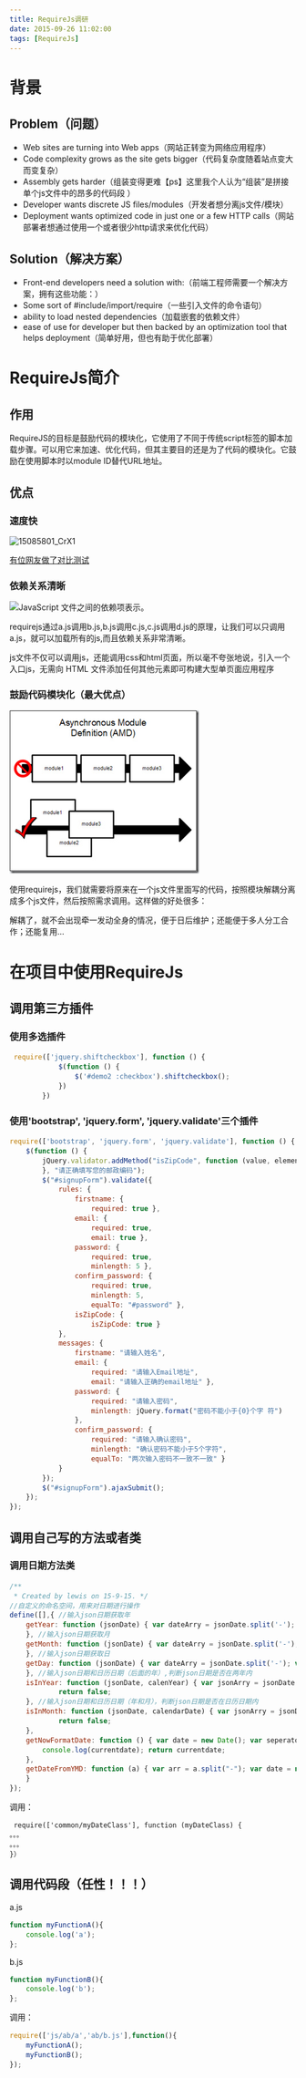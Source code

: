 ```yaml
---
title: RequireJs调研
date: 2015-09-26 11:02:00
tags: [RequireJs]
---
```


# 背景

## Problem（问题）

*   Web sites are turning into Web apps（网站正转变为网络应用程序）
*   Code complexity grows as the site gets bigger（代码复杂度随着站点变大而变复杂）
*   Assembly gets harder（组装变得更难【ps】这里我个人认为“组装”是拼接单个js文件中的昂多的代码段 ）
*   Developer wants discrete JS files/modules（开发者想分离js文件/模块）
*   Deployment wants optimized code in just one or a few HTTP calls（网站部署者想通过使用一个或者很少http请求来优化代码）

## Solution（解决方案） 

*   Front-end developers need a solution with:（前端工程师需要一个解决方案，拥有这些功能：）
*   Some sort of #include/import/require（一些引入文件的命令语句）
*   ability to load nested dependencies（加载嵌套的依赖文件）
*   ease of use for developer but then backed by an optimization tool that helps deployment（简单好用，但也有助于优化部署） 

<!--more-->

# RequireJs简介

## 作用 

RequireJS的目标是鼓励代码的模块化，它使用了不同于传统script标签的脚本加载步骤。可以用它来加速、优化代码，但其主要目的还是为了代码的模块化。它鼓励在使用脚本时以module ID替代URL地址。

## 优点 

### 速度快

![15085801_CrX1](http://images.cnitblog.com/blog/139239/201408/131435005307505.png "15085801_CrX1")

[有位网友做了对比测试](http://www.cnblogs.com/powertoolsteam/p/RequireJS_wijmo.html)

### 依赖关系清晰

![JavaScript 文件之间的依赖项表示。](http://wwwimages.adobe.com/content/dam/Adobe/en/devnet/html5/articles/javascript-architecture-requirejs-dependency-management/fig01.png "JavaScript 文件之间的依赖项表示。")

requirejs通过a.js调用b.js,b.js调用c.js,c.js调用d.js的原理，让我们可以只调用a.js，就可以加载所有的js,而且依赖关系非常清晰。  

js文件不仅可以调用js，还能调用css和html页面，所以毫不夸张地说，引入一个入口js，无需向 HTML 文件添加任何其他元素即可构建大型单页面应用程序

### 鼓励代码模块化（最大优点）

![](/css/images/172.jpg)

使用requirejs，我们就需要将原来在一个js文件里面写的代码，按照模块解耦分离成多个js文件，然后按照需求调用。这样做的好处很多：

解耦了，就不会出现牵一发动全身的情况，便于日后维护；还能便于多人分工合作；还能复用...

# 在项目中使用RequireJs

## 调用第三方插件

### 使用多选插件

```js
 require(['jquery.shiftcheckbox'], function () {
            $(function () {
                $('#demo2 :checkbox').shiftcheckbox();
            })
        })
```

### 使用'bootstrap', 'jquery.form', 'jquery.validate'三个插件

```js
require(['bootstrap', 'jquery.form', 'jquery.validate'], function () {
    $(function () {
        jQuery.validator.addMethod("isZipCode", function (value, element) { var tel = /^[0-9]{6}$/; return this.optional(element) || (tel.test(value));
        }, "请正确填写您的邮政编码");
        $("#signupForm").validate({
            rules: {
                firstname: {
                    required: true },
                email: {
                    required: true,
                    email: true },
                password: {
                    required: true,
                    minlength: 5 },
                confirm_password: {
                    required: true,
                    minlength: 5,
                    equalTo: "#password" },
                isZipCode: {
                    isZipCode: true }
            },
            messages: {
                firstname: "请输入姓名",
                email: {
                    required: "请输入Email地址",
                    email: "请输入正确的email地址" },
                password: {
                    required: "请输入密码",
                    minlength: jQuery.format("密码不能小于{0}个字 符")
                },
                confirm_password: {
                    required: "请输入确认密码",
                    minlength: "确认密码不能小于5个字符",
                    equalTo: "两次输入密码不一致不一致" }
            }
        });
        $("#signupForm").ajaxSubmit();
    });
});
```

## 调用自己写的方法或者类

### 调用日期方法类

```js
/**
 * Created by lewis on 15-9-15. */
//自定义的命名空间，用来对日期进行操作
define([],{ //输入json日期获取年
    getYear: function (jsonDate) { var dateArry = jsonDate.split('-'); var jsonyear = parseInt(dateArry[0]); return jsonyear;
    }, //输入json日期获取月
    getMonth: function (jsonDate) { var dateArry = jsonDate.split('-'); var jsonmonth = parseInt(dateArry[1]); return jsonmonth;
    }, //输入json日期获取日
    getDay: function (jsonDate) { var dateArry = jsonDate.split('-'); var jsonday = parseInt(dateArry[2]); return jsonday;
    }, //输入json日期和日历日期（后面的年）,判断json日期是否在两年内
    isInYear: function (jsonDate, calenYear) { var jsonArry = jsonDate.split('-'); var jsonyear = parseInt(jsonArry[0]); if (jsonyear == calenYear || jsonyear == (calenYear - 1)) return true; else
            return false;
    }, //输入json日期和日历日期（年和月），判断json日期是否在日历日期内
    isInMonth: function (jsonDate, calendarDate) { var jsonArry = jsonDate.split('-'); var jsonyear = parseInt(jsonArry[0]); var jsonmonth = parseInt(jsonArry[1]); var calenArry = calendarDate.split('-'); var calenyear = parseInt(calenArry[0]); var calenmonth = parseInt(calenArry[1]); if (jsonyear == calenyear && jsonmonth == calenmonth) return true; else
            return false;
    },
    getNowFormatDate: function () { var date = new Date(); var seperator = "-"; var year = date.getFullYear(); var month = date.getMonth() + 1; var strDate = date.getDate(); var currentdate = year + seperator + month + seperator + strDate;
        console.log(currentdate); return currentdate;
    },
    getDateFromYMD: function (a) { var arr = a.split("-"); var date = new Date(arr[0], arr[1], arr[2]); return date;
    }
});
```

调用：

```
 require(['common/myDateClass'], function (myDateClass) {
。。。
。。。
}）
```

## 调用代码段（任性！！！）

a.js

```js
function myFunctionA(){
    console.log('a');
};
```

b.js

```js
function myFunctionB(){
    console.log('b');
};
```

调用：

```js
require(['js/ab/a','ab/b.js'],function(){
    myFunctionA();
    myFunctionB();
});
```